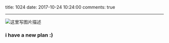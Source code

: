 title: 1024
date: 2017-10-24 10:24:00
comments: true

----------

![这里写图片描述](http://a2.qpic.cn/psb?/V10JCa0b2gUlge/dmLH9yMVnuqZEkFJxi*2Dpob*Q7311LNCnnF8KEQFYE!/b/dD8BAAAAAAAA&bo=QAJEAUACRAERBzA!&rf=viewer_4&t=5)
### i have a new plan :)
